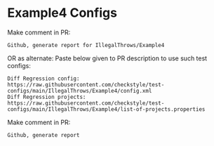 # Example4 Configs
Make comment in PR:
```
Github, generate report for IllegalThrows/Example4
```
OR as alternate:
Paste below given to PR description to use such test configs:
```
Diff Regression config: https://raw.githubusercontent.com/checkstyle/test-configs/main/IllegalThrows/Example4/config.xml
Diff Regression projects: https://raw.githubusercontent.com/checkstyle/test-configs/main/IllegalThrows/Example4/list-of-projects.properties
```
Make comment in PR:
```
Github, generate report
```
